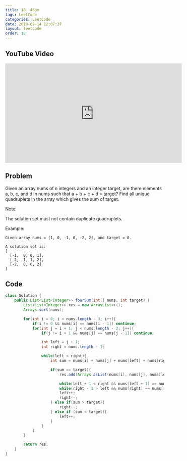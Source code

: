 ```yaml
---
title: 18. 4Sum
tags: LeetCode
categories: LeetCode
date: 2019-09-14 12:07:37
layout: leetcode
order: 18
---
```


## YouTube Video

<iframe width="560" height="315" src="https://www.youtube.com/embed/oACoT4c_Tig" frameborder="0" allow="accelerometer; autoplay; encrypted-media; gyroscope; picture-in-picture" allowfullscreen></iframe>

## Problem

Given an array nums of n integers and an integer target, are there elements a, b, c, and d in nums such that a + b + c + d = target? Find all unique quadruplets in the array which gives the sum of target.

Note:

The solution set must not contain duplicate quadruplets.

Example:

```
Given array nums = [1, 0, -1, 0, -2, 2], and target = 0.

A solution set is:
[
  [-1,  0, 0, 1],
  [-2, -1, 1, 2],
  [-2,  0, 0, 2]
]
```

## Code

```java
class Solution {
    public List<List<Integer>> fourSum(int[] nums, int target) {
        List<List<Integer>> res = new ArrayList<>();
        Arrays.sort(nums);

        for(int i = 0; i < nums.length - 3; i++){
            if(i != 0 && nums[i] == nums[i - 1]) continue;
            for(int j = i + 1; j < nums.length - 2; j++){
                if(j != i + 1 && nums[j] == nums[j - 1]) continue;

                int left = j + 1;
                int right = nums.length - 1;

                while(left < right){
                    int sum = nums[i] + nums[j] + nums[left] + nums[right];

                    if(sum == target){
                        res.add(Arrays.asList(nums[i], nums[j], nums[left], nums[right]));

                        while(left + 1 < right && nums[left + 1] == nums[left]) left++;
                        while(right - 1 > left && nums[right] == nums[right - 1]) right--;
                        left++;
                        right--;
                    } else if(sum > target){
                        right--;
                    } else if (sum < target){
                        left++;
                    }
                }
            }
        }

        return res;
    }
}
```

